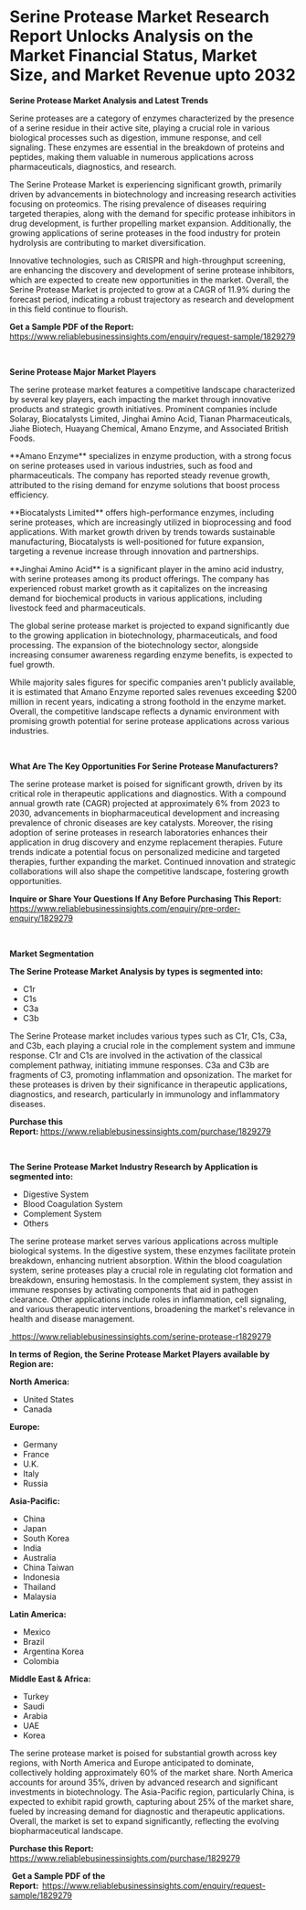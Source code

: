 <p><h1>Serine Protease Market Research Report Unlocks Analysis on the Market Financial Status, Market Size, and Market Revenue upto 2032</h1></p><p><strong>Serine Protease Market Analysis and Latest Trends</strong></p>
<p><p>Serine proteases are a category of enzymes characterized by the presence of a serine residue in their active site, playing a crucial role in various biological processes such as digestion, immune response, and cell signaling. These enzymes are essential in the breakdown of proteins and peptides, making them valuable in numerous applications across pharmaceuticals, diagnostics, and research.</p><p>The Serine Protease Market is experiencing significant growth, primarily driven by advancements in biotechnology and increasing research activities focusing on proteomics. The rising prevalence of diseases requiring targeted therapies, along with the demand for specific protease inhibitors in drug development, is further propelling market expansion. Additionally, the growing applications of serine proteases in the food industry for protein hydrolysis are contributing to market diversification.</p><p>Innovative technologies, such as CRISPR and high-throughput screening, are enhancing the discovery and development of serine protease inhibitors, which are expected to create new opportunities in the market. Overall, the Serine Protease Market is projected to grow at a CAGR of 11.9% during the forecast period, indicating a robust trajectory as research and development in this field continue to flourish.</p></p>
<p><strong>Get a Sample PDF of the Report:&nbsp;</strong> <a href="https://www.reliablebusinessinsights.com/enquiry/request-sample/1829279?utm_campaign=3351&utm_medium=2&utm_source=Github&utm_content=ia&utm_term=19042025&utm_id=serine-protease">https://www.reliablebusinessinsights.com/enquiry/request-sample/1829279</a></p>
<p>&nbsp;</p>
<p><strong>Serine Protease Major Market Players</strong></p>
<p><p>The serine protease market features a competitive landscape characterized by several key players, each impacting the market through innovative products and strategic growth initiatives. Prominent companies include Solaray, Biocatalysts Limited, Jinghai Amino Acid, Tianan Pharmaceuticals, Jiahe Biotech, Huayang Chemical, Amano Enzyme, and Associated British Foods.</p><p>**Amano Enzyme** specializes in enzyme production, with a strong focus on serine proteases used in various industries, such as food and pharmaceuticals. The company has reported steady revenue growth, attributed to the rising demand for enzyme solutions that boost process efficiency.</p><p>**Biocatalysts Limited** offers high-performance enzymes, including serine proteases, which are increasingly utilized in bioprocessing and food applications. With market growth driven by trends towards sustainable manufacturing, Biocatalysts is well-positioned for future expansion, targeting a revenue increase through innovation and partnerships.</p><p>**Jinghai Amino Acid** is a significant player in the amino acid industry, with serine proteases among its product offerings. The company has experienced robust market growth as it capitalizes on the increasing demand for biochemical products in various applications, including livestock feed and pharmaceuticals.</p><p>The global serine protease market is projected to expand significantly due to the growing application in biotechnology, pharmaceuticals, and food processing. The expansion of the biotechnology sector, alongside increasing consumer awareness regarding enzyme benefits, is expected to fuel growth.</p><p>While majority sales figures for specific companies aren't publicly available, it is estimated that Amano Enzyme reported sales revenues exceeding $200 million in recent years, indicating a strong foothold in the enzyme market. Overall, the competitive landscape reflects a dynamic environment with promising growth potential for serine protease applications across various industries.</p></p>
<p>&nbsp;</p>
<p><strong>What Are The Key Opportunities For Serine Protease Manufacturers?</strong></p>
<p><p>The serine protease market is poised for significant growth, driven by its critical role in therapeutic applications and diagnostics. With a compound annual growth rate (CAGR) projected at approximately 6% from 2023 to 2030, advancements in biopharmaceutical development and increasing prevalence of chronic diseases are key catalysts. Moreover, the rising adoption of serine proteases in research laboratories enhances their application in drug discovery and enzyme replacement therapies. Future trends indicate a potential focus on personalized medicine and targeted therapies, further expanding the market. Continued innovation and strategic collaborations will also shape the competitive landscape, fostering growth opportunities.</p></p>
<p><strong>Inquire or Share Your Questions If Any Before Purchasing This Report:</strong> <a href="https://www.reliablebusinessinsights.com/enquiry/pre-order-enquiry/1829279?utm_campaign=3351&utm_medium=2&utm_source=Github&utm_content=ia&utm_term=19042025&utm_id=serine-protease">https://www.reliablebusinessinsights.com/enquiry/pre-order-enquiry/1829279</a></p>
<p>&nbsp;</p>
<p><strong>Market Segmentation</strong></p>
<p><strong>The Serine Protease Market Analysis by types is segmented into:</strong></p>
<p><ul><li>C1r</li><li>C1s</li><li>C3a</li><li>C3b</li></ul></p>
<p><p>The Serine Protease market includes various types such as C1r, C1s, C3a, and C3b, each playing a crucial role in the complement system and immune response. C1r and C1s are involved in the activation of the classical complement pathway, initiating immune responses. C3a and C3b are fragments of C3, promoting inflammation and opsonization. The market for these proteases is driven by their significance in therapeutic applications, diagnostics, and research, particularly in immunology and inflammatory diseases.</p></p>
<p><strong>Purchase this Report:&nbsp;</strong><a href="https://www.reliablebusinessinsights.com/purchase/1829279?utm_campaign=3351&utm_medium=2&utm_source=Github&utm_content=ia&utm_term=19042025&utm_id=serine-protease">https://www.reliablebusinessinsights.com/purchase/1829279</a></p>
<p>&nbsp;</p>
<p><strong>The Serine Protease Market Industry Research by Application is segmented into:</strong></p>
<p><ul><li>Digestive System</li><li>Blood Coagulation System</li><li>Complement System</li><li>Others</li></ul></p>
<p><p>The serine protease market serves various applications across multiple biological systems. In the digestive system, these enzymes facilitate protein breakdown, enhancing nutrient absorption. Within the blood coagulation system, serine proteases play a crucial role in regulating clot formation and breakdown, ensuring hemostasis. In the complement system, they assist in immune responses by activating components that aid in pathogen clearance. Other applications include roles in inflammation, cell signaling, and various therapeutic interventions, broadening the market's relevance in health and disease management.</p></p>
<p><a href="https://www.reliablebusinessinsights.com/serine-protease-r1829279?utm_campaign=3351&utm_medium=2&utm_source=Github&utm_content=ia&utm_term=19042025&utm_id=serine-protease">&nbsp;https://www.reliablebusinessinsights.com/serine-protease-r1829279</a></p>
<p><strong>In terms of Region, the Serine Protease Market Players available by Region are:</strong></p>
<p>
    <p> <strong> North America: </strong>
        <ul>
            <li>United States</li>
            <li>Canada</li>
        </ul>
        </p> 
    <p> <strong> Europe: </strong>
        <ul>
            <li>Germany</li>
            <li>France</li>
            <li>U.K.</li>
            <li>Italy</li>
            <li>Russia</li>
        </ul>
        </p> 
    <p> <strong> Asia-Pacific: </strong>
        <ul>
            <li>China</li>
            <li>Japan</li>
            <li>South Korea</li>
            <li>India</li>
            <li>Australia</li>
            <li>China Taiwan</li>
            <li>Indonesia</li>
            <li>Thailand</li>
            <li>Malaysia</li>
        </ul>
        </p> 
    <p> <strong> Latin America: </strong>
        <ul>
            <li>Mexico</li>
            <li>Brazil</li>
            <li>Argentina Korea</li>
            <li>Colombia</li>
        </ul>
        </p> 
    <p> <strong> Middle East & Africa: </strong>
        <ul>
            <li>Turkey</li>
            <li>Saudi</li>
            <li>Arabia</li>
            <li>UAE</li>
            <li>Korea</li>
        </ul>
    </p>
    </p>
<p><p>The serine protease market is poised for substantial growth across key regions, with North America and Europe anticipated to dominate, collectively holding approximately 60% of the market share. North America accounts for around 35%, driven by advanced research and significant investments in biotechnology. The Asia-Pacific region, particularly China, is expected to exhibit rapid growth, capturing about 25% of the market share, fueled by increasing demand for diagnostic and therapeutic applications. Overall, the market is set to expand significantly, reflecting the evolving biopharmaceutical landscape.</p></p>
<p><strong>Purchase this Report: </strong><a href="https://www.reliablebusinessinsights.com/purchase/1829279?utm_campaign=3351&utm_medium=2&utm_source=Github&utm_content=ia&utm_term=19042025&utm_id=serine-protease">https://www.reliablebusinessinsights.com/purchase/1829279</a></p>
<p>&nbsp;<strong>Get a Sample PDF of the Report:&nbsp;&nbsp;</strong><a href="https://www.reliablebusinessinsights.com/enquiry/request-sample/1829279?utm_campaign=3351&utm_medium=2&utm_source=Github&utm_content=ia&utm_term=19042025&utm_id=serine-protease">https://www.reliablebusinessinsights.com/enquiry/request-sample/1829279</a></p>
<p><strong></strong></p>
<p><p></p><p></p><p></p></p>